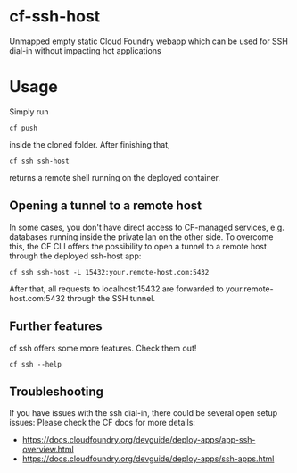 # cf-ssh-host
Unmapped empty static Cloud Foundry webapp which can be used for SSH dial-in without impacting hot applications

# Usage
Simply run

    cf push

inside the cloned folder. After finishing that,

    cf ssh ssh-host

returns a remote shell running on the deployed container.

## Opening a tunnel to a remote host
In some cases, you don't have direct access to CF-managed services, e.g. databases running inside the private lan on the other side.
To overcome this, the CF CLI offers the possibility to open a tunnel to a remote host through the deployed ssh-host app:

    cf ssh ssh-host -L 15432:your.remote-host.com:5432

After that, all requests to localhost:15432 are forwarded to your.remote-host.com:5432 through the SSH tunnel.

## Further features

cf ssh offers some more features. Check them out!

    cf ssh --help

## Troubleshooting
If you have issues with the ssh dial-in, there could be several open setup issues:
Please check the CF docs for more details:
-  https://docs.cloudfoundry.org/devguide/deploy-apps/app-ssh-overview.html
-  https://docs.cloudfoundry.org/devguide/deploy-apps/ssh-apps.html
